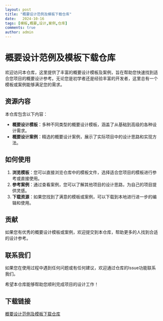 ```yaml
---
layout: post
title: "概要设计范例及模板下载仓库"
date:   2024-10-16
tags: [模板,概要,设计,案例,仓库]
comments: true
author: admin
---
```

# 概要设计范例及模板下载仓库

欢迎访问本仓库，这里提供了丰富的概要设计模板及案例，旨在帮助您快速找到适合您项目的概要设计参考。无论您是初学者还是经验丰富的开发者，这里总有一个模板或案例能够满足您的需求。

## 资源内容

本仓库包含以下内容：

- **概要设计模板**：多种不同类型的概要设计模板，涵盖了从基础到高级的各种设计需求。
- **概要设计案例**：精选的概要设计案例，展示了实际项目中的设计思路和实现方法。

## 如何使用

1. **浏览模板**：您可以直接浏览仓库中的模板文件，选择适合您项目的模板进行参考或直接使用。
2. **参考案例**：通过查看案例，您可以了解其他项目的设计思路，为自己的项目提供灵感。
3. **下载资源**：如果您找到了满意的模板或案例，可以下载到本地进行进一步的编辑和使用。

## 贡献

如果您有优秀的概要设计模板或案例，欢迎提交到本仓库，帮助更多的人找到合适的设计参考。

## 联系我们

如果您在使用过程中遇到任何问题或有任何建议，欢迎通过仓库的Issue功能联系我们。

希望本仓库能够帮助您顺利完成项目的设计工作！

## 下载链接

[概要设计范例及模板下载仓库](https://pan.quark.cn/s/5fde7fd04038)